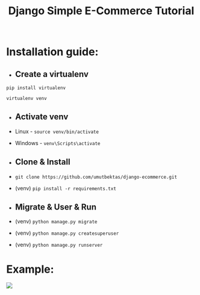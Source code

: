 <br/>
  <h1 align="center">
    Django Simple E-Commerce Tutorial 
  </h1>
<br/>

# Installation guide:

- ## Create a virtualenv
```Shell
pip install virtualenv
```
```Shell
virtualenv venv
```

- ## Activate venv
- Linux - ``` source venv/bin/activate ```
- Windows - ``` venv\Scripts\activate ```

- ## Clone & Install
- ``` git clone https://github.com/umutbektas/django-ecommerce.git ```
- (venv) ``` pip install -r requirements.txt ```

- ## Migrate & User & Run
- (venv) ``` python manage.py migrate ```
- (venv) ``` python manage.py createsuperuser ```
- (venv) ``` python manage.py runserver ```

# Example:

<img src="https://i.imgur.com/Aro8aqW.png"/>
